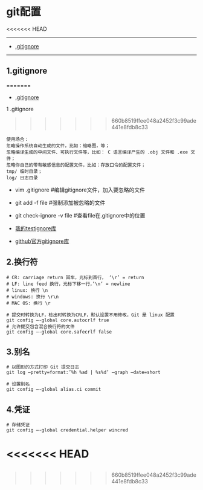 # git配置
<<<<<<< HEAD


---
- [.gitignore](#1gitignore)

---
## 1.gitignore
=======
- [.gitignore](#1)


1 .gitignore
>>>>>>> 660b8519ffee048a2452f3c99ade441e8fdb8c33


	使用场合：
	忽略操作系统自动生成的文件，比如：缩略图，等；
	忽略编译生成的中间文件、可执行文件等，比如： C 语言编译产生的 .obj 文件和 .exe 文件；
	忽略你自己的带有敏感信息的配置文件，比如：存放口令的配置文件；
	tmp/ 临时目录；
	log/ 日志目录
 

     
- vim .gitignore #编辑gitignore文件，加入要忽略的文件  
- git add -f file #强制添加被忽略的文件
- git check-ignore -v file #查看file在.gitignore中的位置

- [我的testignore库](https://github.com/zhenxuanzhang/testignore)
- [github官方gitignore库](https://github.com/github/gitignore)

## 2.换行符

	# CR: carriage return 回车，光标到首行， ‘\r’ = return
	# LF: line feed 换行，光标下移一行，’\n’ = newline
	# linux: 换行 \n
	# windows: 换行 \r\n
	# MAC OS: 换行 \r

	# 提交时转换为LF，检出时转换为CRLF，默认设置不用修改，Git 是 linux 配置
	git config –-global core.autocrlf true
	# 允许提交包含混合换行符的文件
	git config –-global core.safecrlf false

## 3.别名

	# 以图形的方式打印 Git 提交日志
	git log –pretty=format:’%h %ad | %s%d’ –graph –date=short

	# 设置别名
	git config –-global alias.ci commit
	
## 4.凭证
	# 存储凭证
	git config –-global credential.helper wincred

<<<<<<< HEAD
=======
## 
>>>>>>> 660b8519ffee048a2452f3c99ade441e8fdb8c33
